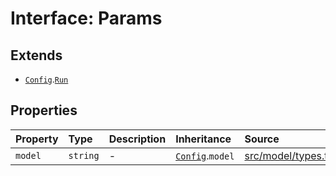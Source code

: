 # Interface: Params

## Extends

- [`Config`](Config.md).[`Run`](Run.md)

## Properties

| Property | Type | Description | Inheritance | Source |
| :------ | :------ | :------ | :------ | :------ |
| `model` | `string` | - | [`Config`](Config.md).`model` | [src/model/types.ts:31](https://github.com/dexaai/llm-tools/blob/5018eae/src/model/types.ts#L31) |
